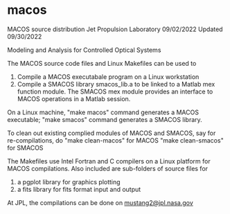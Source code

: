 # macos
MACOS source distribution
Jet Propulsion Laboratory
09/02/2022
Updated 09/30/2022

Modeling and Analysis for Controlled Optical Systems

The MACOS source code files and Linux Makefiles can be used to

1) Compile a MACOS executabale program on a Linux workstation
2) Compile a SMACOS library smacos_lib.a to be linked to a Matlab
   mex function module. The SMACOS mex module provides an interface
   to MACOS operations in a Matlab session.

On a Linux machine, "make macos" command generates a MACOS executable;
"make smacos" command generates a SMACOS library. 

To clean out existing complied modules of MACOS and SMACOS, say for
re-compilations, do 
"make clean-macos" for MACOS
"make clean-smacos" for SMACOS

The Makefiles use Intel Fortran and C compilers on a Linux platform
for MACOS compilations. Also included are sub-folders of source files for
1) a pgplot library for graphics plotting
2) a fits library for fits format input and output

At JPL, the compilations can be done on 
mustang2@jpl.nasa.gov
